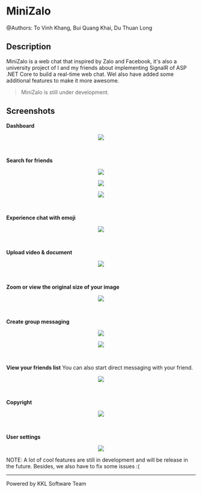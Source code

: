 # MiniZalo

@Authors: To Vinh Khang, Bui Quang Khai, Du Thuan Long

## Description

MiniZalo is a web chat that inspired by Zalo and Facebook, it's also a university project of I and my friends about implementing SignalR of ASP .NET Core to build a real-time web chat. Wel also have added some additional features to make it more awesome.

> MiniZalo is still under development.

## Screenshots

**Dashboard**

<p align="center">
  <img src="demo/dashboard.png" />
</p>

<br />

**Search for friends**

<p align="center">
  <img src="demo/search.png" />
</p>

<p align="center">
  <img src="demo/search-results.png" />
</p>

<p align="center">
  <img src="demo/search-no-results.png" />
</p>

<br />

**Experience chat with emoji**

<p align="center">
  <img src="demo/chat-emoji.png" />
</p>

<br />

**Upload video & document**

<p align="center">
  <img src="demo/chat-video-document.png" />
</p>

<br />

**Zoom or view the original size of your image**

<p align="center">
  <img src="demo/chat-zoom-image.png" />
</p>

<br />

**Create group messaging**

<p align="center">
  <img src="demo/chat-create-group-1.png" />
</p>

<p align="center">
  <img src="demo/chat-create-group-2.png" />
</p>

<br />

**View your friends list**
You can also start direct messaging with your friend.

<p align="center">
  <img src="demo/friends.png" />
</p>

<br />

**Copyright**

<p align="center">
  <img src="demo/copyright.png" />
</p>

<br />

**User settings**

<p align="center">
  <img src="demo/user-settings.png" />
</p>

NOTE: A lot of cool features are still in development and will be release in the future. Besides, we also have to fix some issues :(

---

Powered by KKL Software Team

